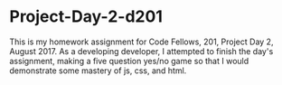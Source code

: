 # Project-Day-2-d201
This is my homework assignment for Code Fellows, 201, Project Day 2, August 2017.
As a developing developer, I attempted to finish the day's assignment, making a five question yes/no game so that I would demonstrate some mastery of js, css, and html.
